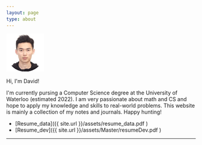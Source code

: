 ```yaml
---
layout: page
type: about
---
```


<p> </p>

<img src="/assets/images/icon.gif" width="100">

<p align="center">

Hi, I'm David! 

I'm currently pursing a Computer Science degree at the University of Waterloo (estimated 2022). I am very passionate about math and CS and hope to apply my knowledge and skills to real-world problems. This website is mainly a collection of my notes and journals. Happy hunting!

</p>

- [Resume_data]({{ site.url }}/assets/resume_data.pdf ) 
- [Resume_dev]({{ site.url }}/assets/Master/resumeDev.pdf )

---

<!--

Here are some side projects I have been working on in the past:

- Web 
  - URL-Organizer (2018, Bitbucket)
    - *Description*
  - Played-Before (2018, Github)
    - *Description*
  -  Project Aleph (2018, Github, to be continued)
    -   *Description*
- Desktop
  - Circle of Time
    - *Description*
- Games
  - Tower of the Sorcerer (2017, Github, to be continued)
    - *Description*
  - Characters for Sanguosha (2014, Github)
    - *Description*
- MISC
  - SIMP, A-PRIMP, PRIMP (2018, Github)
    - *Description*
  - A series of TI-84 programs for high school physics (2016, Github)
    - *Description*

---

-->